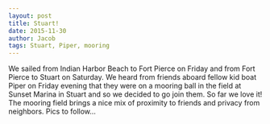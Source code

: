 ```yaml
---
layout: post
title: Stuart!
date: 2015-11-30
author: Jacob
tags: Stuart, Piper, mooring
---
```


We sailed from Indian Harbor Beach to Fort Pierce on Friday and from Fort Pierce to Stuart on Saturday.  We heard from friends aboard fellow kid boat Piper on Friday evening that they were on a mooring ball in the field at Sunset Marina in Stuart and so we decided to go join them.  So far we love it!  The mooring field brings a nice mix of proximity to friends and privacy from neighbors. Pics to follow...
